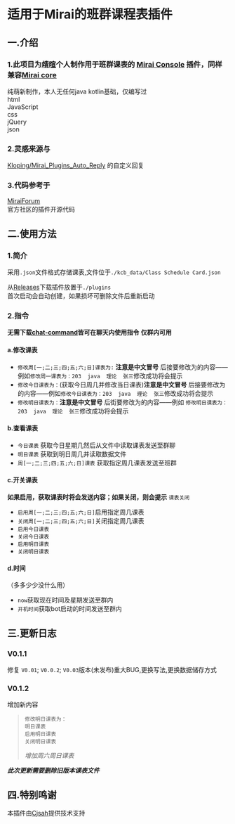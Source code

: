 # 适用于Mirai的班群课程表插件

## 一.介绍

### 1.此项目为[靖暄](https://wpa.qq.com/msgrd?uin=1250838250)个人制作用于班群课表的 [Mirai Console](https://github.com/mamoe/mirai-console) 插件，同样兼容[Mirai core](https://github.com/sonder-joker/mirai-compose)

纯萌新制作，本人无任何java  kotlin基础，仅编写过  
html  
JavaScript  
css  
jQuery  
json

[//]: # (### 2.模板使用来自)

[//]: # ()
[//]: # ([Mirai Console]&#40;https://github.com/mamoe/mirai-console&#41; 插件模板, 使用 Kotlin + Gradle.)

[//]: # ()
[//]: # ([如何使用]&#40;https://github.com/project-mirai/how-to-use-plugin-template&#41;)
### 2.灵感来源与

[Kloping/Mirai_Plugins_Auto_Reply](https://github.com/Kloping/Mirai_Plugins_Auto_Reply)
的自定义回复

### 3.代码参考于

[MiraiForum](https://mirai.mamoe.net/)  
官方社区的插件开源代码

## 二.使用方法

### 1.简介


采用`.json`文件格式存储课表,文件位于`./kcb_data/Class Schedule Card.json`

从[Releases](https://github.com/jxmm52547/kcb/releases)下载插件放置于`./plugins`  
首次启动会自动创建，如果损坏可删除文件后重新启动

### 2.指令

**无需下载[chat-command](https://github.com/project-mirai/chat-command)皆可在聊天内使用指令**
**仅群内可用**

#### a.修改课表

* `修改周[一;二;三;四;五;六;日]课表为:` **注意是中文冒号**  后接要修改为的内容——例如`修改周一课表为：203  java  理论  张三`修改成功将会提示
* `修改今日课表为：`(获取今日周几并修改当日课表)**注意是中文冒号**    后接要修改为的内容——例如`修改今日课表为：203  java  理论  张三`修改成功将会提示
* `修改明日课表为：`**注意是中文冒号**  后街要修改为的内容——例如 `修改明日课表为：203  java  理论  张三`修改成功将会提示

#### b.查看课表

* `今日课表`  获取今日星期几然后从文件中读取课表发送至群聊  
* `明日课表`  获取到明日周几并读取数据文件
* `周[一;二;三;四;五;六;日]课表`  获取指定周几课表发送至班群

#### c.开关课表

**如果启用，获取课表时将会发送内容；如果关闭，则会提示** `课表关闭`
* `启用周[一;二;三;四;五;六;日]`启用指定周几课表
* `关闭周[一;二;三;四;五;六;日]`关闭指定周几课表
* `启用今日课表`
* `关闭今日课表`
* `启用明日课表`
* `关闭明日课表`

#### d.时间   

（多多少少没什么用）
* `now`获取现在时间及星期发送至群内
* `开机时间`获取bot启动的时间发送至群内

## 三.更新日志

###  V0.1.1
修复 `V0.01`; `V0.0.2`; `V0.03`版本(未发布)重大BUG,更换写法,更换数据储存方式


###  V0.1.2
增加新内容  
> 
> `修改明日课表为：`  
> `明日课表`  
> `启用明日课表`  
> ``关闭明日课表``  
> 
> *增加周六周日课表*
>
***此次更新需要删除旧版本课表文件***

## 四.特别鸣谢

本插件由[Cjsah](https://github.com/Cjsah)提供技术支持
